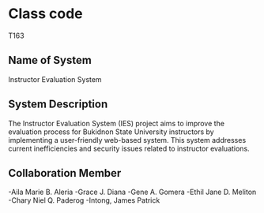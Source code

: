 # Class code
T163

## Name of System
Instructor Evaluation System

## System Description
The Instructor Evaluation System (IES) project aims to improve the evaluation process for Bukidnon State University instructors by implementing a user-friendly web-based system.
This system addresses current inefficiencies and security issues related to instructor evaluations.

## Collaboration Member
-Aila Marie B. Aleria
-Grace J. Diana
-Gene A. Gomera
-Ethil Jane D. Meliton
-Chary Niel Q. Paderog
-Intong, James Patrick
